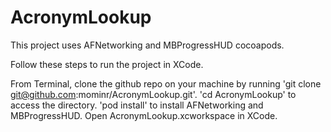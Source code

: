 # AcronymLookup
This project uses AFNetworking and MBProgressHUD cocoapods.

Follow these steps to run the project in XCode.

From Terminal, clone the github repo on your machine by running 'git clone git@github.com:mominr/AcronymLookup.git'.
'cd AcronymLookup' to access the directory. 
'pod install' to install AFNetworking and MBProgressHUD.
Open AcronymLookup.xcworkspace in XCode. 

